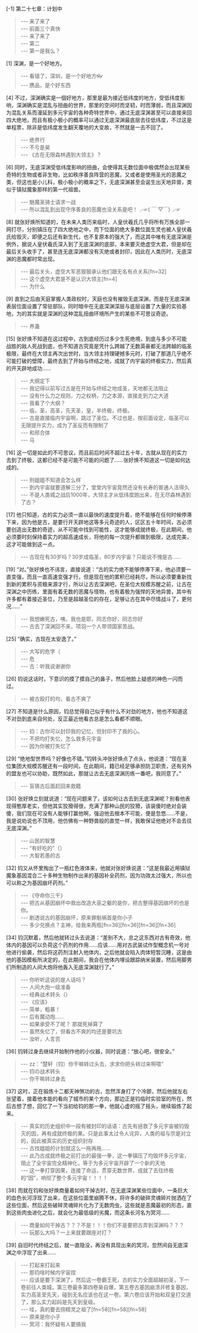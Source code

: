 
[-1] 第二十七章：计划中
>--- 来了来了<br>
>--- 前面三个真快<br>
>--- 来了来了<br>
>--- 第二<br>
>--- 第一是我么？<br>

[1] 深渊，是一个好地方。
>--- 看错了，深圳，是一个好地方👓<br>
>--- 赝品，是个好东西<br>

[4] 不过，深渊确实是一個好地方，那里是最为接近低纬度的地方，受低纬度影响，深渊确实是混乱与扭曲的世界，那里的空间时而坚韧，时而薄弱，而且深渊因为混乱关系而漫延到多元宇宙的各种奇特世界中，通过无底深渊甚至可以直接来回四大绝地，而且有极小极小的概率可以通过无底深渊最底层去往低纬度，不过这是单程票，除非是低纬度发生翻天覆地的大变故，不然就是一去不回了。
>--- 绝界行<br>
>--- 不亏是昊<br>
>--- 《古在无限森林遇到大领主》？<br>

[6] 同时，无底深渊受低纬度影响的扭曲，会使得其无数位面中极偶然会出现某些奇特的生物或者非生物，比如秩序善良阵营的恶魔，又或者是使用圣光的恶魔之类，但这也是小儿科，极小极小的概率之下，无底深渊甚至会诞生出天地异兽，类似于镇狱魔象那样的第一代祖兽。
>--- 魅魔圣骑士请求一战<br>
>--- 所以混乱到出现守序善良的恶魔也没关系是吧！╭☞( ￣ ▽￣)╭☞<br>

[8] 就张好焕所知道的，在未来人类历来临时，人皇伏羲氏几乎将所有万族全部一网打尽，分别镇压在了四大绝地之中，而下位面的绝大多数位面生灵也被人皇伏羲氏给毁灭，即便之后还有新生代，也不复原本的强大了，而这其中唯有无底深渊是例外，据说人皇伏羲氏深入到了无底深渊的底部，本来要灭绝虚空大君，但是却在最后关头收手了，甚至连无底深渊都没有灭绝或者封印，因此在人类历时，无底深渊的恶魔都时常出现。
>--- 最后关头，虚空大军恶狠狠承认他们跟无名有点关系[fn=32]<br>
>--- 这个虚空大君是不是认识大领主[fn=4]<br>
>--- 为什么<br>

[9] 直到之后由天庭掌握人类政权时，天庭也没有摧毁无底深渊，而是在无底深渊表层位面设置了常驻部队，同时暗中在无底深渊深层与底层设置了大量的实验基地，为的其实就是深渊的这种混乱扭曲环境所产生的某些不可思议奇迹。
>--- 养蛊<br>

[15] 张好焕不知道在这过程中，古到底经历过多少生死绝境，到底与多少不可能战胜的敌人死战到底，也不知道古究竟是凭什么跨越了无数英豪都无法跨越的临圣极限，最终在大领主再次出世时，当大领主持理硬撼多元时，打破了那道几乎绝不可能打破的壁障，最终去到了开始与终结之地，成就了内宇宙的终极实力，然后真的开天辟地成功……
>--- 大纲定下<br>
>--- 我记得以前写过古是在开始与终结之地成圣，天地都无法阻止<br>
>--- 没有什么力之规则，力之权柄，力之本源，直接走到力之大道<br>
>--- 我看了个大纲？<br>
>--- 临，圣，高圣，先天圣，皇，半终极，终极。<br>
>--- 古是直接临内宇宙啊，跳过了圣位。不过也是，按前面设定，临圣可以无限提升实力，成为了圣反而有限制了<br>
>--- 和邢合体<br>
>--- 马<br>

[16] 这一切是如此的不可思议，而且前后时间不超过五十年，古就从现在的实力去到了终极，这都已经不是可能不可能的问题了……张好焕不知道这一切是如何达成的。
>--- 刑姐姐不知道会怎么样<br>
>--- 到内宇宙就要道解三分了，堂堂内宇宙竟然还没有长寿的普通人活得久<br>
>--- 不是人类城之战后1000年，大领主才从低纬度跑出来，在无尽森林遇到了古？<br>

[17] 他只知道，古的实力必须一直以最快的速度提升着，绝不能够在任何时候停滞下来，因为他是古，是要行开天辟地这等多元奇迹的人，区区五十年时间，古必须要创造出无数的奇迹，从不可能中找到可能性，这才能够成就终极，在此期间，他必须要时刻保持着实力的超高速成长，将他的每一次提升都做到极限，达成完美，这才可能做到这一点。
>--- 古现在有30岁吗？30岁成临圣，80岁内宇宙？只能说不愧是古……<br>

[19] “对。”张好焕也不讳言，直接说道：“古的实力绝不能够停滞下来，他必须要一直变强，而且一直高速变强才行，但是现在他的累积已经耗尽，所以必须要重新找到新的累积与资粮来源才行，所以让古去深渊吧，在圣位大规模苏醒之前，让古在深渊之中历练，里面有着无数的恶魔与怪物，也有着极为强悍的天地异兽，其中有许多都有着接近圣位，乃至是超越圣位的存在，足够让古在其中尽情战斗了，更何况……”
>--- 我想嫩死古，咦，我也是耶，同志你好，同志你好<br>
>--- 古去了深渊回不来，项羽一个人带领国家苦战。<br>

[25] “确实，古现在太安逸了。”
>--- 大写的危字（<br>
>--- 危<br>
>--- 古：听我说谢谢你<br>

[26] 钧说这话时，下意识的摸了摸自己的鼻子，然后他脸上疑惑的神色一闪而过。
>--- 被古殴打的均，看古不爽了<br>

[27] 不知道是什么原因，钧总觉得自己似乎有什么不对劲的地方，他也不知道这不对劲到底来自何处，反正最近他看古总是怎么看都不顺眼。
>--- 钧：古你可以封印我的记忆，但封印不了我的心。<br>
>--- 不把均打失忆，怎么救多元宇宙<br>
>--- 因为你被打失忆了<br>

[29] “绝地型世界吗？好像也不错。”钧转头冲张好焕点了点头，他说道：“现在圣位集团大规模苏醒还有一段时间，在此期间，籍已经足够承担防卫职责，还有另外的盟友也可以协助，既然如此，那就让古去无底深渊历练一番吧，我同意了。”
>--- 盲猜古后面赶回来救籍<br>

[30] 张好焕立刻就说道：“现在问题来了，该如何让古去到无底深渊呢？别看他表现得憨厚老实，但他其实狡猾得很，充满了那种山民的狡猾，该装傻时绝对会装傻，我们现在可没有人能够打赢他啊，强迫他去根本不可能，便是忽悠……不是，我是说劝说也不顶用，他仿佛有一种野兽般的直觉一样，我敢保证他绝对不会去往无底深渊。”
>--- 山民的智慧<br>
>--- “有好吃的”（）<br>
>--- 大智若愚的古<br>

[32] 钧又从怀里掏出了一瓶红色液体来，他就对张好焕说道：“这是我最近用镇狱魔象基因混合二十多种生物制作出来的基因补全药剂，因为功效太过强大，所以也可以称之为基因崩坏药剂。”
>--- 《夺命你三千》<br>
>--- 把古从基因崩坏中救出改造大巫之躯的是你，把古整得基因崩坏的也是你。<br>
>--- 剧透说古的基因崩坏，原来罪魁祸首是你小子<br>
>--- 多少兑换点？主神，给我来两瓶[fn=36][fn=36][fn=36][fn=36]<br>

[34] 钧沉默着，然后他就转过头去说道：“差别不大，总之这东西对古有奇效，他体内的基因可以负荷这个药剂的作用……应该……用对古武装试作型概念机一号对他进行偷袭，然后将这药剂注射入他体内，之后他就会陷入肉体短暂沉睡，这是由他的基因模板所决定的，在此期间，我会在他体内埋设跟踪纳米装置，然后用脚男们所制造的人间大炮将他轰入无底深渊就行了。”
>--- 你听听这说的是人话吗？<br>
>--- 人间大炮一级准备<br>
>--- 经典战术转头（）<br>
>--- 《应该》<br>
>--- 简单，粗暴！<br>
>--- 后有魔动炮……<br>
>--- 如果承受不了呢？
那就死掉算了<br>
>--- 虽然失忆了，但看古不爽的均还是要坑古<br>
>--- 汝听，人言否<br>

[36] 钧转过身去继续开始制作他的小仪器，同时说道：“放心吧，很安全。”
>--- zz：“楚轩（钧）你干嘛转过头去，求求你把头转过来啊喂”<br>
>--- 钧の战术转头<br>
>--- 你干嘛转过身去<br>

[37] 这时，正在锻炼十二都天神煞功的古，忽然浑身打了个冷颤，然后他就左右张望着，接着他本能的看向了城市的某个方向，那边正是钧临时实验室的所在，然后古想了想，回忆了一下当初给钧的那一拳，他就心虚的摇了摇头，继续锻炼了起来。
>--- 真实的历史组织中一段有被封印的话语：古先有拯救了多元宇宙被钧毁灭的因，再有成就终极的果。只是此事太过令人诧异，人类的祖与宗是对立的，因此被真实的历史组织封存<br>
>--- 古找姐姐的计划就这么一拖再拖……<br>
>--- 此乃古成就终极之前打出的最强一拳，这一拳镇压了均毁坏多元宇宙，阻止了全宇宙完全精神化，等于为多元宇宙开辟了一个新的天地<br>
>--- 这一拳打穿因果，连接了命运，贯穿无数世界，成就了去往终极的“因”，响彻了整个多元宇宙！！！！<br>

[38] 而就在钧和张好焕商量着如何干掉古时，在无底深渊某些位面中，一条巨大的血色长河浮现了出来，在这些位面里崩腾不休，将许多的破碎灵魂碎片抛洒在了这些位面，然后这些破碎灵魂碎片化为了无数肉虫，这些就是恶魔最初的形态，直到这些肉虫进化之后，就会化为最低级的劣魔，而这条长河名为冥河……
>--- 商量如何干掉古？？？不是！！！你们不是要把古弄到深渊吗？？？<br>
>--- 玩那么大吗？一上来就要跟座对打？<br>

[39] 自旧时代终结之后，就一直隐没，再没有具现出来的冥河，忽然间自无底深渊之中浮现了出来……
>--- 打起来打起来<br>
>--- 那钧啥时候内宇宙捏<br>
>--- 应该是要下深渊了，然后这一卷霸王死，古的实力全面超越初圣，下一卷前往人类城，第三卷最多第四卷昊自爆，第五卷古基因崩溃并修复基因，实力高圣至先天，碰到无名应该也在这一卷。第六卷应该开始和双皇打交道了，那么实力起码是先天到皇级。<br>
>--- 哇，真的要去捞精灵之祖了[fn=58][fn=58][fn=58]<br>
>--- 原来是你小子<br>
>--- 冥河：我怀疑有人要搞我<br>
